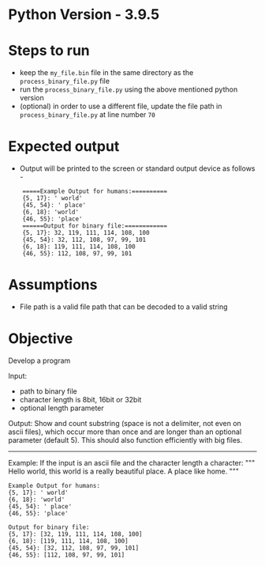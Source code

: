 # Python Version - 3.9.5

# Steps to run

- keep the `my_file.bin` file in the same directory as the `process_binary_file.py` file
- run the `process_binary_file.py` using the above mentioned python version
- (optional) in order to use a different file, update the file path in `process_binary_file.py` at line number `70`

# Expected output

- Output will be printed to the screen or standard output device as follows -

```
    =====Example Output for humans:==========
    {5, 17}: ' world'
    {45, 54}: ' place'
    {6, 18}: 'world'
    {46, 55}: 'place'
    ======Output for binary file:============
    {5, 17}: 32, 119, 111, 114, 108, 100
    {45, 54}: 32, 112, 108, 97, 99, 101
    {6, 18}: 119, 111, 114, 108, 100
    {46, 55}: 112, 108, 97, 99, 101
```

# Assumptions

- File path is a valid file path that can be decoded to a valid string

# Objective

Develop a program

Input:

- path to binary file
- character length is 8bit, 16bit or 32bit
- optional length parameter

Output:
Show and count substring (space is not a delimiter, not even on ascii files), which occur more than once and are longer than an optional parameter (default 5).
This should also function efficiently with big files.

---

Example:
If the input is an ascii file and the character length a character:
"""
Hello world, this world is a really beautiful place. A place like home.
"""

```
Example Output for humans:
{5, 17}: ' world'
{6, 18}: 'world'
{45, 54}: ' place'
{46, 55}: 'place'

Output for binary file:
{5, 17}: [32, 119, 111, 114, 108, 100]
{6, 18}: [119, 111, 114, 108, 100]
{45, 54}: [32, 112, 108, 97, 99, 101]
{46, 55}: [112, 108, 97, 99, 101]
```
